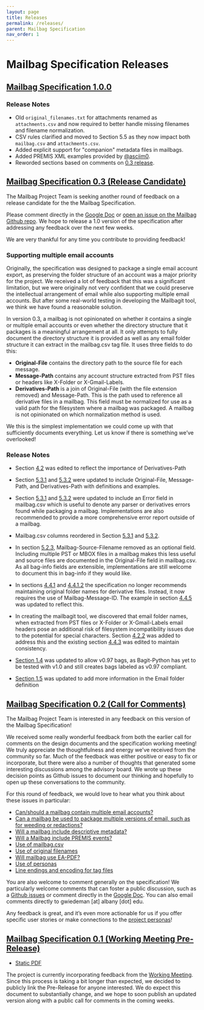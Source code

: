 ```yaml
---
layout: page
title: Releases
permalink: /releases/
parent: Mailbag Specification
nav_order: 1
---
```


# Mailbag Specification Releases

## [Mailbag Specification 1.0.0](https://github.com/UAlbanyArchives/mailbag-specification)

### Release Notes

* Old `original_filenames.txt` for attachments renamed as `attachments.csv` and now required to better handle missing filenames and filename normalization.
* CSV rules clarified and moved to Section 5.5 as they now impact both `mailbag.csv` and `attachments.csv`.
* Added explicit support for "companion" metadata files in mailbags.
* Added PREMIS XML examples provided by [@asciim0](https://github.com/asciim0).
* Reworded sections based on comments on [0.3 release](https://docs.google.com/document/d/1BZHklc6MKktXJBPcvFvlxLRoX8lCidFemflppqpUQ7s/edit#heading=h.7l1mpm88wrx5). 

## [Mailbag Specification 0.3 (Release Candidate)](https://docs.google.com/document/d/1BZHklc6MKktXJBPcvFvlxLRoX8lCidFemflppqpUQ7s)

The Mailbag Project Team is seeking another round of feedback on a release candidate for the the Mailbag Specification.

Please comment directly in the [Google Doc](https://docs.google.com/document/d/1BZHklc6MKktXJBPcvFvlxLRoX8lCidFemflppqpUQ7s) or [open an issue on the Mailbag Github repo](https://github.com/UAlbanyArchives/mailbag/issues?q=is%3Aopen+is%3Aissue+label%3ASpecification). We hope to release a 1.0 version of the specification after addressing any feedback over the next few weeks.

We are very thankful for any time you contribute to providing feedback!

### Supporting multiple email accounts

Originally, the specification was designed to package a single email account export, as preserving the folder structure of an account was a major priority for the project. We received a lot of feedback that this was a significant limitation, but we were originally not very confident that we could preserve the intellectual arrangement of email while also supporting multiple email accounts. But after some real-world testing in developing the Mailbagit tool, we think we have found a reasonable solution.

In version 0.3, a mailbag is not opinionated on whether it contains a single or multiple email accounts or even whether the directory structure that it packages is a meaningful arrangement at all. It only attempts to fully document the directory structure it is provided as well as any email folder structure it can extract in the mailbag.csv tag file. It uses three fields to do this:

* **Original-File** contains the directory path to the source file for each message.
* **Message-Path** contains any account structure extracted from PST files or headers like X-Folder or X-Gmail-Labels.
* **Derivatives-Path** is a join of Original-File (with the file extension removed) and Message-Path. This is the path used to reference all derivative files in a mailbag. This field must be normalized for use as a valid path for the filesystem where a mailbag was packaged. A mailbag is not opinionated on which normalization method is used.

We this is the simplest implementation we could come up with that sufficiently documents everything. Let us know if there is something we’ve overlooked!

### Release Notes

* Section [4.2](https://docs.google.com/document/d/1BZHklc6MKktXJBPcvFvlxLRoX8lCidFemflppqpUQ7s/edit#heading=h.t4w0fhjwrsqd) was edited to reflect the importance of Derivatives-Path

* Section [5.3.1](https://docs.google.com/document/d/1BZHklc6MKktXJBPcvFvlxLRoX8lCidFemflppqpUQ7s/edit#heading=h.9jushxrdueo0) and [5.3.2](https://docs.google.com/document/d/1BZHklc6MKktXJBPcvFvlxLRoX8lCidFemflppqpUQ7s/edit#heading=h.70gu3alwulyk) were updated to include Original-File, Message-Path, and Derivatives-Path with definitions and examples.

* Section [5.3.1](https://docs.google.com/document/d/1BZHklc6MKktXJBPcvFvlxLRoX8lCidFemflppqpUQ7s/edit#heading=h.9jushxrdueo0) and [5.3.2](https://docs.google.com/document/d/1BZHklc6MKktXJBPcvFvlxLRoX8lCidFemflppqpUQ7s/edit#heading=h.70gu3alwulyk) were updated to include an Error field in mailbag.csv which is useful to denote any parser or derivatives errors found while packaging a mailbag. Implementations are also recommended to provide a more comprehensive error report outside of a mailbag.

* Mailbag.csv columns reordered in Section [5.3.1](https://docs.google.com/document/d/1BZHklc6MKktXJBPcvFvlxLRoX8lCidFemflppqpUQ7s/edit#heading=h.9jushxrdueo0) and [5.3.2](https://docs.google.com/document/d/1BZHklc6MKktXJBPcvFvlxLRoX8lCidFemflppqpUQ7s/edit#heading=h.70gu3alwulyk).

* In section [5.2.3](https://docs.google.com/document/d/1BZHklc6MKktXJBPcvFvlxLRoX8lCidFemflppqpUQ7s/edit#heading=h.rqrp1fpyl84z), Mailbag-Source-Filename removed as an optional field. Including multiple PST or MBOX files in a mailbag makes this less useful and source files are documented in the Original-File field in mailbag.csv. As all bag-info fields are extensible, implementations are still welcome to document this in bag-info if they would like.

* In sections [4.4.1](https://docs.google.com/document/d/1BZHklc6MKktXJBPcvFvlxLRoX8lCidFemflppqpUQ7s/edit#heading=h.kg9oibl5xplj) and [4.4.1.2](https://docs.google.com/document/d/1BZHklc6MKktXJBPcvFvlxLRoX8lCidFemflppqpUQ7s/edit#heading=h.3giekbx1xbqw) the specification no longer recommends maintaining original folder names for derivative files. Instead, it now requires the use of Mailbag-Message-ID. The example in section [4.4.5](https://docs.google.com/document/d/1BZHklc6MKktXJBPcvFvlxLRoX8lCidFemflppqpUQ7s/edit#heading=h.hvsz4is8wa2o) was updated to reflect this.

* In creating the mailbagit tool, we discovered that email folder names, when extracted from PST files or X-Folder or X-Gmail-Labels email headers pose an additional risk of filesystem incompatibility issues due to the potential for special characters. Section [4.2.2](https://docs.google.com/document/d/1BZHklc6MKktXJBPcvFvlxLRoX8lCidFemflppqpUQ7s/edit#heading=h.77cboovq697l) was added to address this and the existing section [4.4.3](https://docs.google.com/document/d/1BZHklc6MKktXJBPcvFvlxLRoX8lCidFemflppqpUQ7s/edit#heading=h.jho5sd2cx0rt) was edited to maintain consistency.

* [Section 1.4](https://docs.google.com/document/d/1BZHklc6MKktXJBPcvFvlxLRoX8lCidFemflppqpUQ7s/edit#heading=h.i2ggtr8urws8) was updated to allow v0.97 bags, as Bagit-Python has yet to be tested with v1.0 and still creates bags labeled as v0.97 compliant.

* [Section 1.5](https://docs.google.com/document/d/1BZHklc6MKktXJBPcvFvlxLRoX8lCidFemflppqpUQ7s/edit#heading=h.inl77t9vizrb) was updated to add more information in the Email folder definition



## [Mailbag Specification 0.2 (Call for Comments)](https://docs.google.com/document/d/1X7pOHxxzZl6PyMAJWd7bIR11rE4FlKty3J7oI6ghAKo)

The Mailbag Project Team is interested in any feedback on this version of the Mailbag Specification!

We received some really wonderful feedback from both the earlier call for comments on the design documents and the specification working meeting! We truly appreciate the thoughtfulness and energy we’ve received from the community so far. Much of the feedback was either positive or easy to fix or incorporate, but there were also a number of thoughts that generated some interesting discussions among the advisory board. We wrote up these decision points as Github issues to document our thinking and hopefully to open up these conversations to the community.

For this round of feedback, we would love to hear what you think about these issues in particular:

* [Can/should a mailbag contain multiple email accounts?](https://github.com/UAlbanyArchives/mailbag/issues/2)
* [Can a mailbag be used to package multiple versions of email, such as for weeding or redactions?](https://github.com/UAlbanyArchives/mailbag/issues/3)
* [Will a mailbag include descriptive metadata?](https://github.com/UAlbanyArchives/mailbag/issues/4)
* [Will a Mailbag include PREMIS events?](https://github.com/UAlbanyArchives/mailbag/issues/5)
* [Use of mailbag.csv](https://github.com/UAlbanyArchives/mailbag/issues/6)
* [Use of original filenames](https://github.com/UAlbanyArchives/mailbag/issues/7)
* [Will mailbag use EA-PDF?](https://github.com/UAlbanyArchives/mailbag/issues/8)
* [Use of personas](https://github.com/UAlbanyArchives/mailbag/issues/9)
* [Line endings and encoding for tag files](https://github.com/UAlbanyArchives/mailbag/issues/10)

You are also welcome to comment generally on the specification! We particularly welcome comments that can foster a public discussion, such as a [Github issues](https://github.com/UAlbanyArchives/mailbag/issues) or comment directly in the [Google Doc]((https://docs.google.com/document/d/1X7pOHxxzZl6PyMAJWd7bIR11rE4FlKty3J7oI6ghAKo)). You can also email comments directly to gwiedeman [at] albany [dot] edu.

Any feedback is great, and it’s even more actionable for us if you offer specific user stories or make connections to the [project personas](https://archives.albany.edu/mailbag/personas/)!


## [Mailbag Specification 0.1 (Working Meeting Pre-Release)](https://docs.google.com/document/d/1XHSbmHsL-VW2IJzoJVTNjVh-E3RKnUpmvrZygJ8ls0A)

* [Static PDF](Mailbag_Specification_prerelease.pdf)

The project is currently incorporating feedback from the [Working Meeting](/mailbag/cfp). Since this process is taking a bit longer than expected, we decided to publicly  link the Pre-Release for anyone interested. We do expect this document to substantially change, and we hope to soon publish an updated version along with a public call for comments in the coming weeks.
